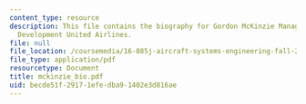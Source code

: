 ```yaml
---
content_type: resource
description: This file contains the biography for Gordon McKinzie Manager, New Aircraft
  Development United Airlines.
file: null
file_location: /coursemedia/16-885j-aircraft-systems-engineering-fall-2004/becde51f29171efedba91402e3d816ae_mckinzie_bio.pdf
file_type: application/pdf
resourcetype: Document
title: mckinzie_bio.pdf
uid: becde51f-2917-1efe-dba9-1402e3d816ae
---
```

